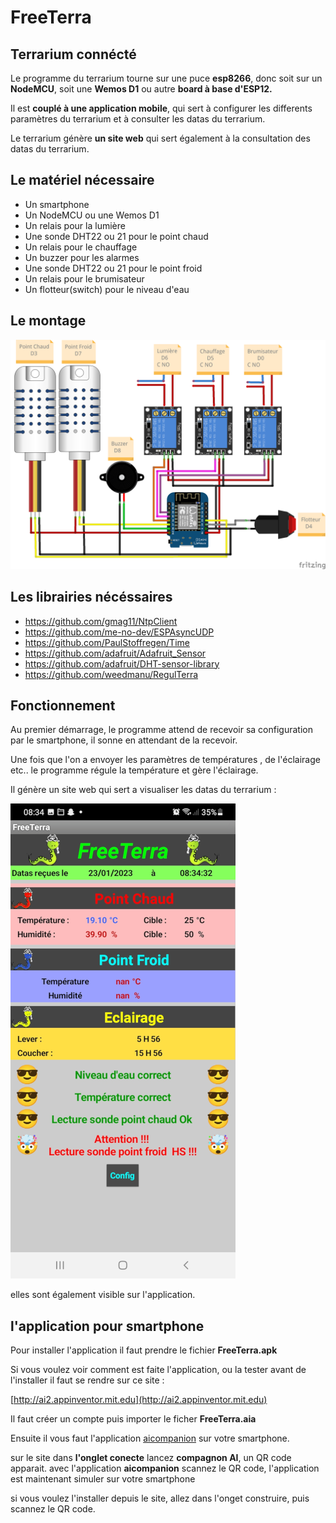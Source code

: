 # FreeTerra

## Terrarium connécté

Le programme du terrarium tourne sur une puce **esp8266**, donc soit sur un **NodeMCU**, soit une **Wemos D1** ou autre **board à base d'ESP12.**  

Il est **couplé à une application mobile**, qui sert à configurer les differents paramètres du terrarium et à consulter les datas du terrarium.  

Le terrarium génère **un site web** qui sert également à la consultation des datas du terrarium.  

## Le matériel nécessaire

- Un smartphone                                     
- Un NodeMCU ou une Wemos D1                        
- Un relais pour la lumière                         
- Une sonde DHT22 ou 21 pour le point chaud         
- Un relais pour le chauffage                       
- Un buzzer pour les alarmes                        
- Une sonde DHT22 ou 21 pour le point froid         
- Un relais pour le brumisateur                     
- Un flotteur(switch) pour le niveau d'eau          

## Le montage

![le montage](montage.png)

## Les librairies nécéssaires

- https://github.com/gmag11/NtpClient  
- https://github.com/me-no-dev/ESPAsyncUDP 
- https://github.com/PaulStoffregen/Time
- https://github.com/adafruit/Adafruit_Sensor
- https://github.com/adafruit/DHT-sensor-library
- https://github.com/weedmanu/RegulTerra

## Fonctionnement

Au premier démarrage, le programme attend de recevoir sa configuration par le smartphone, il sonne en attendant de la recevoir.    

Une fois que l'on a envoyer les paramètres de températures , de l'éclairage etc.. le programme régule la température et gère l'éclairage.

Il génère un site web qui sert a visualiser les datas du terrarium :

![Page datas](AppData.png)










 elles sont également visible sur l'application.

## l'application pour smartphone

Pour installer l'application il faut prendre le fichier **FreeTerra.apk**

Si vous voulez voir comment est faite l'application, ou la tester avant de l'installer il faut se rendre sur ce site :    

[http://ai2.appinventor.mit.edu](http://ai2.appinventor.mit.edu)

Il faut créer un compte puis importer le ficher **FreeTerra.aia**

Ensuite il vous faut l'application [aicompanion](https://play.google.com/store/apps/details?id=edu.mit.appinventor.aicompanion3&hl=fr&gl=US&pli=1) sur votre smartphone.

sur le site dans **l'onglet conecte** lancez **compagnon AI**, un QR code apparait.
avec l'application **aicompanion** scannez le QR code, l'application est maintenant simuler sur votre smartphone

si vous voulez l'installer depuis le site, allez dans l'onget construire, puis scannez le QR code. 